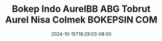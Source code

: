 --- 
title: "Bokep Indo AurelBB ABG Tobrut Aurel Nisa Colmek  BOKEPSIN COM"
description: "  bokeh Bokep Indo AurelBB ABG Tobrut Aurel Nisa Colmek  BOKEPSIN COM simontok full terbaru"
date: 2024-10-15T18:29:03-08:00
file_code: "w6o7h1mfo21u"
draft: false
cover: "50ik66opabp5dwb7.jpg"
tags: ["Bokep", "Indo", "AurelBB", "ABG", "Tobrut", "Aurel", "Nisa", "Colmek", "BOKEPSIN", "COM", "bokep-indo", "bokep-viral", "bokep-ig"]
length: 542
fld_id: "1482980"
foldername: "Aurelbb update"
categories: ["Aurelbb update"]
views: 0
---